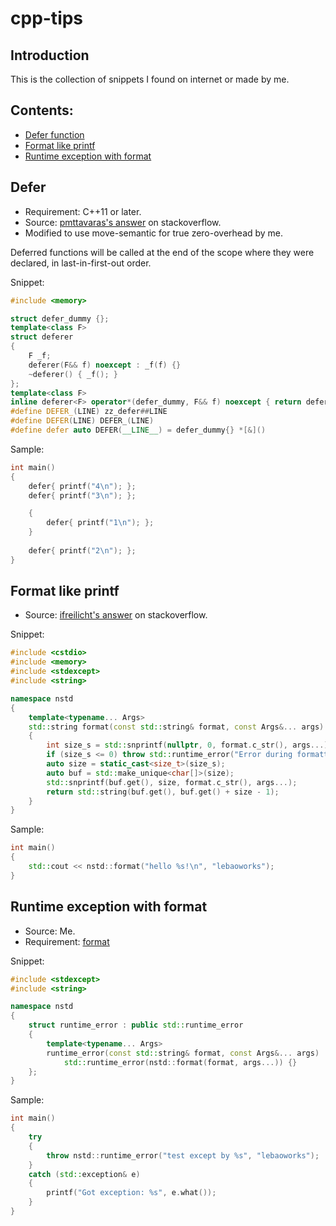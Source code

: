 # cpp-tips

## Introduction  <!-- omit in toc -->
This is the collection of snippets I found on internet or made by me.  

## Contents: <!-- omit in toc -->
- [Defer function](#defer)
- [Format like printf](#format-like-printf)
- [Runtime exception with format](#runtime-exception-with-format)

## Defer
- Requirement: C++11 or later.
- Source: [pmttavaras's answer](https://stackoverflow.com/a/42060129) on stackoverflow.
- Modified to use move-semantic for true zero-overhead by me.

Deferred functions will be called at the end of the scope where they were declared, in last-in-first-out order. 

Snippet:
```cpp
#include <memory>

struct defer_dummy {};
template<class F>
struct deferer
{
    F _f;
    deferer(F&& f) noexcept : _f(f) {}
    ~deferer() { _f(); }
};
template<class F>
inline deferer<F> operator*(defer_dummy, F&& f) noexcept { return deferer<F>(std::move(f)); }
#define DEFER_(LINE) zz_defer##LINE
#define DEFER(LINE) DEFER_(LINE)
#define defer auto DEFER(__LINE__) = defer_dummy{} *[&]()
```

Sample:
```cpp
int main()
{
    defer{ printf("4\n"); };
    defer{ printf("3\n"); };

    {
        defer{ printf("1\n"); };
    }
    
    defer{ printf("2\n"); };
}
```

## Format like printf
- Source: [ifreilicht's answer](https://stackoverflow.com/a/26221725) on stackoverflow.

Snippet:
```cpp
#include <cstdio>
#include <memory>
#include <stdexcept>
#include <string>

namespace nstd
{
    template<typename... Args>
    std::string format(const std::string& format, const Args&... args)
    {
        int size_s = std::snprintf(nullptr, 0, format.c_str(), args...) + 1;
        if (size_s <= 0) throw std::runtime_error("Error during formatting.");
        auto size = static_cast<size_t>(size_s);
        auto buf = std::make_unique<char[]>(size);
        std::snprintf(buf.get(), size, format.c_str(), args...);
        return std::string(buf.get(), buf.get() + size - 1);
    }
}
```

Sample:
```cpp
int main()
{
    std::cout << nstd::format("hello %s!\n", "lebaoworks");
}
```

## Runtime exception with format
- Source: Me.
- Requirement: [format](#format-like-printf)

Snippet:
```cpp
#include <stdexcept>
#include <string>

namespace nstd
{
    struct runtime_error : public std::runtime_error
    {
        template<typename... Args>
        runtime_error(const std::string& format, const Args&... args) :
            std::runtime_error(nstd::format(format, args...)) {}
    };
}
```

Sample:
```cpp
int main()
{
    try
    {
        throw nstd::runtime_error("test except by %s", "lebaoworks");
    }
    catch (std::exception& e)
    {
        printf("Got exception: %s", e.what());
    }
}
```
